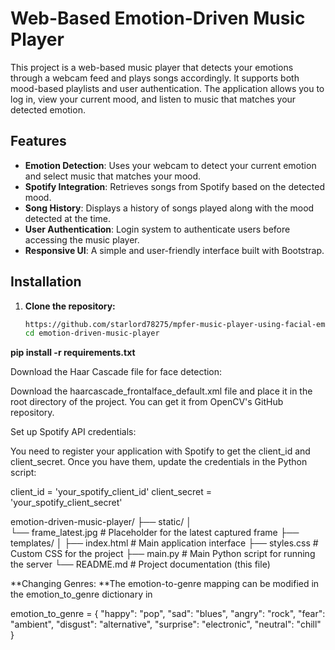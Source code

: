# Web-Based Emotion-Driven Music Player

This project is a web-based music player that detects your emotions through a webcam feed and plays songs accordingly. It supports both mood-based playlists and user authentication. The application allows you to log in, view your current mood, and listen to music that matches your detected emotion.

## Features

- **Emotion Detection**: Uses your webcam to detect your current emotion and select music that matches your mood.
- **Spotify Integration**: Retrieves songs from Spotify based on the detected mood.
- **Song History**: Displays a history of songs played along with the mood detected at the time.
- **User Authentication**: Login system to authenticate users before accessing the music player.
- **Responsive UI**: A simple and user-friendly interface built with Bootstrap.

## Installation

1. **Clone the repository:**

   ```bash
   https://github.com/starlord78275/mpfer-music-player-using-facial-emotion-recognition-.git
   cd emotion-driven-music-player

**pip install -r requirements.txt**

Download the Haar Cascade file for face detection:

Download the haarcascade_frontalface_default.xml file and place it in the root directory of the project. You can get it from OpenCV's GitHub repository.

Set up Spotify API credentials:

You need to register your application with Spotify to get the client_id and client_secret. Once you have them, update the credentials in the Python script:

client_id = 'your_spotify_client_id'
client_secret = 'your_spotify_client_secret'

emotion-driven-music-player/
├── static/
│  
└── frame_latest.jpg   # Placeholder for the latest captured frame
├── templates/
│
├── index.html         # Main application interface
├── styles.css             # Custom CSS for the project
├── main.py                # Main Python script for running the server
└── README.md              # Project documentation (this file)


**Changing Genres:
**The emotion-to-genre mapping can be modified in the emotion_to_genre dictionary in 

emotion_to_genre = {
    "happy": "pop",
    "sad": "blues",
    "angry": "rock",
    "fear": "ambient",
    "disgust": "alternative",
    "surprise": "electronic",
    "neutral": "chill"
}
